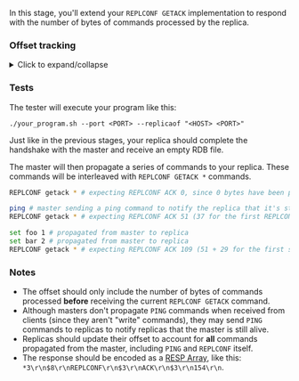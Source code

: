 In this stage, you'll extend your `REPLCONF GETACK` implementation to respond with the number of bytes of commands processed by the replica.

### Offset tracking

<details>
  <summary>Click to expand/collapse</summary>
  As we saw in previous stages, when a replica receives a command from the master, it processes it and updates its state. In addition to processing
  commands, the replica also keeps a running count of the number of bytes of commands it has processed.

  This count is called the "offset". When a master sends a `REPLCONF GETACK` command to a replica, the replica is expected to respond with
  `REPLCONF ACK <offset>`. The returned `<offset>` should only include the number of bytes of commands processed **before** receiving the `REPLCONF GETACK` command.

  As an example:

  - Let's say a replica connects to a master and completes the handshake.
  - The master then sends a `REPLCONF GETACK *` command.
      - The replica should respond with `REPLCONF ACK 0`.
      - The returned offset is 0 since no commands have been processed yet (before receiving the `REPLCONF GETACK` command)
  - The master then sends `REPLCONF GETACK *` again.
      - The replica should respond with `REPLCONF ACK 37`.
      - The returned offset is 37 since the first `REPLCONF GETACK` command was processed, and it was 37 bytes long.
      - The RESP encoding for the `REPLCONF GETACK` command looks like this: ``*3\r\n$8\r\nreplconf\r\n$6\r\ngetack\r\n$1\r\n*\r\n` (that's 37 bytes long)
  - The master then sends a `PING` command to the replica (masters do this periodically to notify replicas that the master is still alive).
      - The replica must silently process the `PING` command and update its offset. It should not send a response back to the master.
  - The master then sends `REPLCONF GETACK *` again (this is the third REPLCONF GETACK command received by the replica)
      - The replica should respond with `REPLCONF ACK 88`.
      - The returned offset is 88 (37 + 37 + 14)
          - 37 for the first `REPLCONF GETACK` command
          - 37 for the second `REPLCONF GETACK` command
          - 14 for the `PING` command
      - Note that the third `REPLCONF GETACK` command is not included in the offset, since the value should
      only include the number of bytes of commands processed **before** receiving the current `REPLCONF GETACK` command.
  - ... and so on

</details>

### Tests

The tester will execute your program like this:

```
./your_program.sh --port <PORT> --replicaof "<HOST> <PORT>"
```

Just like in the previous stages, your replica should complete the handshake with the master and receive an empty RDB file.

The master will then propagate a series of commands to your replica. These commands will be interleaved with `REPLCONF GETACK *` commands.

```bash
REPLCONF getack * # expecting REPLCONF ACK 0, since 0 bytes have been processed

ping # master sending a ping command to notify the replica that it's still alive
REPLCONF getack * # expecting REPLCONF ACK 51 (37 for the first REPLCONF command + 14 for the ping command)

set foo 1 # propagated from master to replica
set bar 2 # propagated from master to replica
REPLCONF getack * # expecting REPLCONF ACK 109 (51 + 29 for the first set command + 29 for the second set command)
```

### Notes

- The offset should only include the number of bytes of commands processed **before** receiving the current `REPLCONF GETACK` command.
- Although masters don't propagate `PING` commands when received from clients (since they aren't "write" commands),
  they may send `PING` commands to replicas to notify replicas that the master is still alive.
- Replicas should update their offset to account for **all** commands propagated from the master, including `PING` and `REPLCONF` itself.
- The response should be encoded as a [RESP Array](https://redis.io/docs/reference/protocol-spec/#arrays), like
  this: `*3\r\n$8\r\nREPLCONF\r\n$3\r\nACK\r\n$3\r\n154\r\n`.
